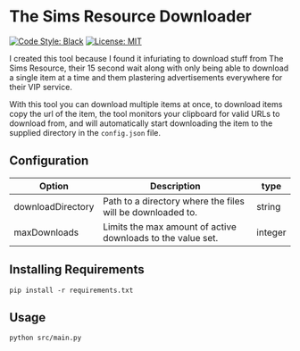 # The Sims Resource Downloader

[![Code Style: Black](https://img.shields.io/badge/Code_Style-Black-black.svg?style=for-the-badge)](https://github.com/psf/black) [![License: MIT](https://img.shields.io/github/license/Xientraa/The-Sims-Resource-Downloader?label=License&style=for-the-badge)](./LICENSE)

I created this tool because I found it infuriating to download stuff from The Sims Resource, their 15 second wait along with only being able to download a single item at a time and them plastering advertisements everywhere for their VIP service.

With this tool you can download multiple items at once, to download items copy the url of the item, the tool monitors your clipboard for valid URLs to download from, and will automatically start downloading the item to the supplied directory in the `config.json` file.

## Configuration

| Option | Description | type |
| - | - | - |
| downloadDirectory | Path to a directory where the files will be downloaded to. | string |
| maxDownloads | Limits the max amount of active downloads to the value set. | integer |

## Installing Requirements

```pip
pip install -r requirements.txt
```

## Usage

```sh
python src/main.py
```
